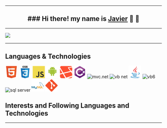 <hr>

<h2 align="center">
### Hi there! my name is <a href="https://github.com/JahsoftWr">Javier</a> 👋 💬
</h2>
<hr>
<img src="https://i.imgur.com/msH9rqF.png">
<hr>

<h2 align="left">Languages & Technologies</h2>







<p align="left">
<a href="https://developer.mozilla.org/en-US/docs/Web/HTML" style="text-decoration:none" target="_blank" rel="noreferrer"> <img src="https://raw.githubusercontent.com/devicons/devicon/master/icons/html5/html5-original.svg" alt="html5" width="40" height="40"/> </a>
<a href="https://www.w3schools.com/css/" style="text-decoration:none" target="_blank" rel="noreferrer"> <img src="https://raw.githubusercontent.com/devicons/devicon/master/icons/css3/css3-original-wordmark.svg" alt="css3" width="40" height="40"/> </a>
<a href="https://developer.mozilla.org/en-US/docs/Web/JavaScript" style="text-decoration:none" target="_blank" rel="noreferrer"> <img src="https://raw.githubusercontent.com/devicons/devicon/master/icons/javascript/javascript-original.svg" alt="javascript" width="40" height="40"/> </a>
<a href="https://developer.android.com/studio" style="text-decoration:none" target="_blank" rel="noreferrer"> <img src="https://raw.githubusercontent.com/devicons/devicon/master/icons/android/android-original-wordmark.svg" alt="android studio" width="40" height="40"/> </a>
<a href="https://laravel.com/" style="text-decoration:none" target="_blank" rel="noreferrer"> <img src="https://raw.githubusercontent.com/devicons/devicon/master/icons/laravel/laravel-plain.svg" alt="laravel" width="40" height="40"/> </a>
<a href="https://docs.microsoft.com/en-us/dotnet/csharp/" style="text-decoration:none" target="_blank" rel="noreferrer"> <img src="https://raw.githubusercontent.com/devicons/devicon/master/icons/csharp/csharp-original.svg" alt="c#" width="40" height="40"/> </a>
<a href="https://docs.microsoft.com/en-us/aspnet/core/mvc/overview/getting-started/" style="text-decoration:none" target="_blank" rel="noreferrer"> <img src="https://i.imgur.com/JQ8BYjU.png" alt="mvc.net" width="40" height="40"/></a>
<a href="https://docs.microsoft.com/en-us/dotnet/visual-basic/" style="text-decoration:none" target="_blank" rel="noreferrer"> <img src="https://i.imgur.com/tTUVgL2.png" alt="vb net" width="40" height="40"/></a>
<a href="https://www.java.com/" style="text-decoration:none" target="_blank" rel="noreferrer"> <img src="https://raw.githubusercontent.com/devicons/devicon/master/icons/java/java-original.svg" alt="java" width="40" height="40"/> </a>
<a href="https://www.vb6.com/" style="text-decoration:none" target="_blank" rel="noreferrer"> <img src="https://i.imgur.com/cmOpJao.png" alt="vb6" width="40" height="40"/> </a>
<a href="https://www.microsoft.com/en-us/sql/database-engine/editions/sql-server-2019" style="text-decoration:none" target="_blank" rel="noreferrer"> <img src="https://i.imgur.com/YDApY0F.png" alt="sql server" width="40" height="40"/> </a>
<a href="https://www.mysql.com/" style="text-decoration:none" target="_blank" rel="noreferrer"> <img src="https://raw.githubusercontent.com/devicons/devicon/master/icons/mysql/mysql-original-wordmark.svg" alt="mysql" width="40" height="40"/> </a>
<a href="https://git-scm.com/" style="text-decoration:none" target="_blank" rel="noreferrer"> <img src="https://raw.githubusercontent.com/devicons/devicon/master/icons/git/git-original.svg" alt="git" width="40" height="40"/> </a>

</p>





<p align="left">
<h2 align="left">Interests and Following Languages ​​and Technologies</h2>
</p>

<hr>
<!--
**JahsoftWr/JahsoftWr** is a ✨ _special_ ✨ repository because its `README.md` (this file) appears on your GitHub profile.

Here are some ideas to get you started:

- 🔭 I’m currently working on ...
- 🌱 I’m currently learning ...
- 👯 I’m looking to collaborate on ...
- 🤔 I’m looking for help with ...
- 💬 Ask me about ...
- 📫 How to reach me: ...
- 😄 Pronouns: ...
- ⚡ Fun fact: ...
-->
